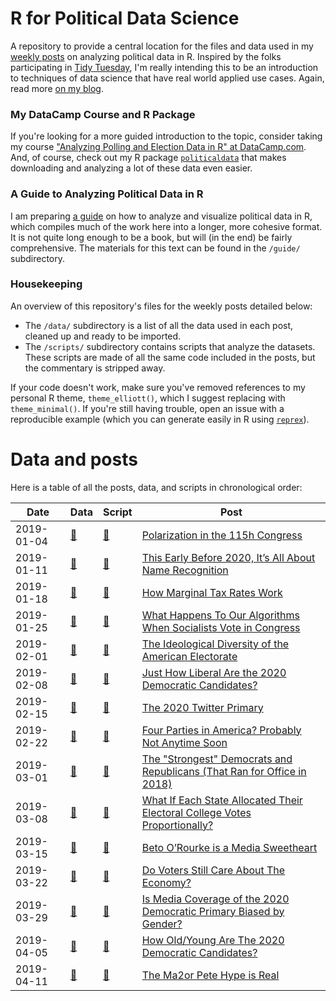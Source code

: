 # R for Political Data Science


A repository to provide a central location for the files and data used in my [weekly posts](https://www.thecrosstab.com/project/r-for-political-data-science-weekly/) on analyzing political data in R. Inspired by the folks participating in [Tidy Tuesday](https://github.com/rfordatascience/tidytuesday), I'm really intending this to be an introduction to techniques of data science that have real world applied use cases. Again, read more [on my blog](https://www.thecrosstab.com/project/r-for-political-data-science-weekly/). 

### My DataCamp Course and R Package

If you're looking for a more guided introduction to the topic, consider taking my course ["Analyzing Polling and Election Data in R" at DataCamp.com](https://www.datacamp.com/courses/analyzing-election-and-polling-data-in-r). And, of course, check out my R package [`politicaldata`](https://github.com/elliottmorris/politicaldata) that makes downloading and analyzing a lot of these data even easier.


### A Guide to Analyzing Political Data in R

I am preparing [a guide](https://www.thecrosstab.com/project/r-politics-guide/) on how to analyze and visualize political data in R, which compiles much of the work here into a longer, more cohesive format. It is not quite long enough to be a book, but will (in the end) be fairly comprehensive. The materials for this text can be found in the `/guide/` subdirectory.


### Housekeeping

An overview of this repository's files for the weekly posts detailed below:


- The `/data/` subdirectory is a list of all the data used in each post, cleaned up and ready to be imported.
- The `/scripts/` subdirectory contains scripts that analyze the datasets. These scripts are made of all the same code included in the posts, but the commentary is stripped away.

If your code doesn't work, make sure you've removed references to my personal R theme, `theme_elliott()`, which I suggest replacing with `theme_minimal()`. If you're still having trouble, open an issue with a reproducible example (which you can generate easily in R using [`reprex`](https://github.com/tidyverse/reprex)).


# Data and posts 

Here is a table of all the posts, data, and scripts in chronological order:

| Date |  Data | Script | Post 
| - | - | - | -
| 2019-01-04 | [🔗](https://voteview.com/static/data/out/members/Hall_members.csv) | [🔗](https://github.com/elliottmorris/Rpolidata/blob/master/scripts/2019_01_04_polarization_in_congress.R) | [Polarization in the 115h Congress](https://www.thecrosstab.com/2019/01/04/how-much-has-congress-polarized/) 
| 2019-01-11 | [🔗](https://github.com/elliottmorris/Rpolidata/blob/master/data/2019_01_11_cnn_poll.csv) | [🔗](https://github.com/elliottmorris/Rpolidata/blob/master/scripts/2019_01_11_cnn_poll.R) | [This Early Before 2020, It’s All About Name Recognition](https://www.thecrosstab.com/2019/01/11/2020-cnn-poll-favs/)
| 2019-01-18 | [🔗](https://github.com/elliottmorris/Rpolidata/blob/master/scripts/2019_01_18_how_marginal_tax_rates_work.R) | [🔗](https://github.com/elliottmorris/Rpolidata/blob/master/scripts/2019_01_18_how_marginal_tax_rates_work.R) | [How Marginal Tax Rates Work](https://www.thecrosstab.com/2019/01/18/how-tax-rates-work-1970s/)
| 2019-01-25 | [🔗](https://voteview.com/static/data/out/members/Hall_members.csv) | [🔗](https://github.com/elliottmorris/R-for-political-data/blob/master/scripts/2019_01_25_counterintuitive_no_votes.R) | [What Happens To Our Algorithms When Socialists Vote in Congress](https://www.thecrosstab.com/2019/01/25/counterintuitive-no-votes/)
| 2019-02-01 | [🔗](https://www.voterstudygroup.org/data) | [🔗](https://github.com/elliottmorris/R-for-political-data/blob/master/scripts/2019_02_01_distribution_of_voters.R) | [The Ideological Diversity of the American Electorate](https://www.thecrosstab.com/2019/02/01/distribution-of-voters/)
| 2019-02-08 | [🔗](https://github.com/elliottmorris/Rpolidata/blob/master/data/2019_02_08_how_liberal_2020_dems.csv) | [🔗](https://github.com/elliottmorris/R-for-political-data/blob/master/scripts/2019_02_08_how_liberal_2020_dems.R) | [Just How Liberal Are the 2020 Democratic Candidates?](https://www.thecrosstab.com/2019/02/08/how-liberal-2020-dems/)
| 2019-02-15 | [🔗](https://github.com/elliottmorris/Rpolidata/blob/master/data/2019_02_15_2020_twitter_primary.Rdata) | [🔗](hDtps://github.com/elliottmorris/R-for-political-data/blob/master/scripts/2019_02_15_2020_twitter_primary.R) | [The 2020 Twitter Primary](https://www.thecrosstab.com/2019/02/15/2020-twitter-primary/)
| 2019-02-22  | [🔗](https://www.voterstudygroup.org/data) | [🔗](https://github.com/elliottmorris/R-for-political-data/blob/master/scripts/2019_02_22_four_parties.R) | [Four Parties in America? Probably Not Anytime Soon](https://www.thecrosstab.com/2019/02/22/four-parties/)
| 2019-03-01 |[🔗](https://github.com/elliottmorris/R-for-political-data/blob/master/data/2019_03_01_2018_vs_partisanship.csv) | [🔗](https://github.com/elliottmorris/R-for-political-data/blob/master/scripts/2019_03_01_2018_vs_partisanship.R) | [The "Strongest" Democrats and Republicans (That Ran for Office in 2018)](https://www.thecrosstab.com/2019/03/01/2018-vs-partisanship/)
| 2019-03-08 |[🔗](https://github.com/elliottmorris/R-for-political-data/blob/master/scripts/2019_03_08_electoral_college_proportional.R) | [🔗](https://github.com/elliottmorris/R-for-political-data/blob/master/scripts/2019_03_08_electoral_college_proportional.R) | [What If Each State Allocated Their Electoral College Votes Proportionally?](https://www.thecrosstab.com/2019/03/08/electoral-college-proportional/)
| 2019-03-15 |[🔗](https://github.com/elliottmorris/R-for-political-data/blob/master/data/2019_03_15_beto_media_data.RData) | [🔗](https://github.com/elliottmorris/R-for-political-data/blob/master/scripts/2019_03_15_media_beto.R) | [Beto O’Rourke is a Media Sweetheart](https://www.thecrosstab.com/2019/03/15/media-beto/)
| 2019-03-22 |[🔗](https://github.com/elliottmorris/R-for-political-data/blob/master/scripts/2019_03_22_economic_voting.R) | [🔗](https://github.com/elliottmorris/R-for-political-data/blob/master/scripts/2019_03_22_economic_voting.R) | [Do Voters Still Care About The Economy?](https://www.thecrosstab.com/2019/03/22/economic-voting/)
| 2019-03-29 |[🔗](https://github.com/elliottmorris/R-for-political-data/blob/master/data/2019_03_29_2020_media_gender_bias.RData) | [🔗](https://github.com/elliottmorris/R-for-political-data/blob/master/scripts/2019_03_29_gender_media_bias.R) | [Is Media Coverage of the 2020 Democratic Primary Biased by Gender?]()
| 2019-04-05 |[🔗](https://github.com/elliottmorris/R-for-political-data/blob/master/data/2019_04_05_how_young_2020_democrats.csv) | [🔗](https://github.com/elliottmorris/R-for-political-data/blob/master/scripts/2019_04_05_how_young_2020_democrats.R) | [How Old/Young Are The 2020 Democratic Candidates?]()
| 2019-04-11 |[🔗](https://github.com/elliottmorris/R-for-political-data/blob/master/data/2019_04_11_mayor_pete_hype.csv) | [🔗](2ttps://github.com/elliottmorris/R-for-political-data/blob/master/scripts/2019_04_11_mayor_pete_hype.R) | [The Ma2or Pete Hype is Real]()
